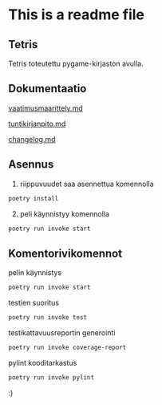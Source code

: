 # This is a readme file

## Tetris
Tetris toteutettu pygame-kirjaston avulla.

## Dokumentaatio
 
[vaatimusmaarittely.md](https://github.com/meri573/ot-harjoitustyo/blob/main/tetris/dokumentaatio/vaatimusmaarittely.md)

[tuntikirjanpito.md](https://github.com/meri573/ot-harjoitustyo/blob/main/tetris/dokumentaatio/tuntikirjanpito.md)

[changelog.md](https://github.com/meri573/ot-harjoitustyo/blob/main/tetris/dokumentaatio/changelog.md)

## Asennus
1. riippuvuudet saa asennettua komennolla

```bash
poetry install
```
2. peli käynnistyy komennolla

```bash
poetry run invoke start
```

## Komentorivikomennot
pelin käynnistys
```bash
poetry run invoke start
```
testien suoritus
```bash
poetry run invoke test
```
testikattavuusreportin generointi
```bash
poetry run invoke coverage-report
```
pylint kooditarkastus
```bash
poetry run invoke pylint
```


:)
